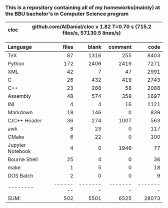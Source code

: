 ### This is a repository containing all of my homeworks(mainly) at the BBU bachelor's in Computer Science program


cloc|github.com/AlDanial/cloc v 1.82  T=0.70 s (715.2 files/s, 57130.5 lines/s)
--- | ---

Language|files|blank|comment|code
:-------|-------:|-------:|-------:|-------:
TeX|87|1316|255|8403
Python|172|2406|2419|7271
XML|42|7|47|2991
C|26|432|419|2743
C++|23|288|58|2088
Assembly|48|574|358|1697
INI|4|4|16|1121
Markdown|18|146|0|839
C/C++ Header|36|274|1007|563
awk|8|23|0|117
CMake|6|22|0|100
Jupyter Notebook|4|0|1946|77
Bourne Shell|25|4|0|36
make|1|5|0|18
DOS Batch|2|0|0|9
--------|--------|--------|--------|--------
SUM:|502|5501|6525|28073

